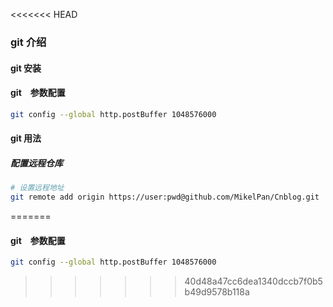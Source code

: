 <<<<<<< HEAD
### git 介绍
#### git 安装
#### git　参数配置
```bash
git config --global http.postBuffer 1048576000
```
#### git 用法
##### 配置远程仓库
```bash
# 设置远程地址
git remote add origin https://user:pwd@github.com/MikelPan/Cnblog.git
```
=======
#### git　参数配置
```bash
git config --global http.postBuffer 1048576000
```
>>>>>>> 40d48a47cc6dea1340dccb7f0b5b49d9578b118a
